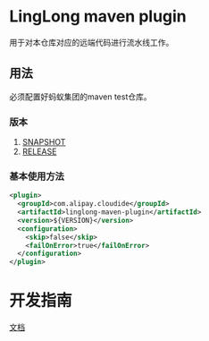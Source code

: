# LingLong maven plugin

用于对本仓库对应的远端代码进行流水线工作。

## 用法

必须配置好蚂蚁集团的maven test仓库。

### 版本

1. [SNAPSHOT](http://mvn.test.alipay.net/artifactory/content/repositories/Alipay-Snapshot/com/alipay/cloudide/linglong-maven-plugin )
2. [RELEASE](http://mvn.test.alipay.net/artifactory/content/repositories/Alipay-Releases/com/alipay/cloudide/linglong-maven-plugin )

### 基本使用方法

```xml
<plugin>
  <groupId>com.alipay.cloudide</groupId>
  <artifactId>linglong-maven-plugin</artifactId>
  <version>${VERSION}</version>
  <configuration>
    <skip>false</skip>
    <failOnError>true</failOnError>
  </configuration>
</plugin>
```

# 开发指南

[文档](./DEVELOPMENT.md )
